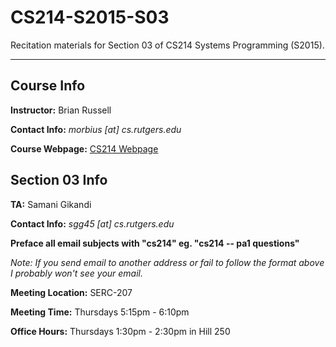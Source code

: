 CS214-S2015-S03
===============

Recitation materials for Section 03 of CS214 Systems Programming (S2015).

***

## Course Info
**Instructor:** Brian Russell

**Contact Info:** *morbius [at] cs.rutgers.edu*

**Course Webpage:** [CS214 Webpage](http://paul.rutgers.edu/~morbius/cs214/)

## Section 03 Info
**TA:** Samani Gikandi

**Contact Info:** *sgg45 [at] cs.rutgers.edu*


**Preface all email subjects with "cs214" eg. "cs214 -- pa1 questions"**

*Note: If you send email to another address or fail to follow the format above I probably won't see your email.*

**Meeting Location:** SERC-207

**Meeting Time:** Thursdays 5:15pm - 6:10pm

**Office Hours:** Thursdays 1:30pm - 2:30pm in Hill 250


